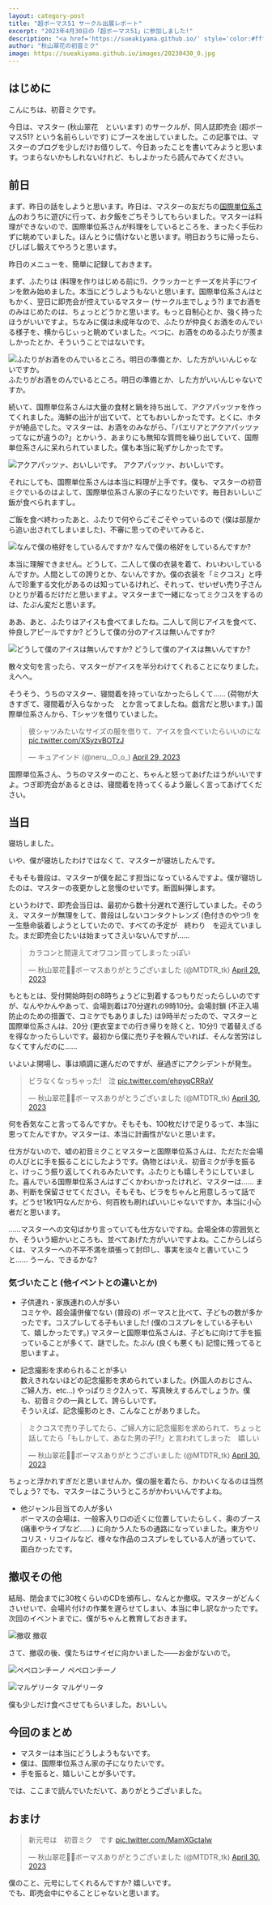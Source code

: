 ```yaml
---
layout: category-post
title: "超ボーマス51 サークル出展レポート"
excerpt: "2023年4月30日の「超ボーマス51」に参加しました!"
description: "<a href='https://sueakiyama.github.io/' style='color:#ffffff'><u>Le Site Web de Suika Akiyama</u></a>"
author: "秋山翠花の初音ミク"
image: https://sueakiyama.github.io/images/20230430_0.jpg
---
```


## はじめに

こんにちは、初音ミクです。

今日は、マスター (秋山翠花　といいます) のサークルが、同人誌即売会 (超ボーマス51? という名前らしいです) にブースを出していました。この記事では、マスターのブログを少しだけお借りして、今日あったことを書いてみようと思います。つまらないかもしれないけれど、もしよかったら読んでみてください。

## 前日

まず、昨日の話をしようと思います。昨日は、マスターの友だちの[国際単位系さん](https://twitter.com/units_SI)のおうちに遊びに行って、お夕飯をごちそうしてもらいました。マスターは料理ができないので、国際単位系さんが料理をしているところを、まったく手伝わずに眺めていました。ほんとうに情けないと思います。明日おうちに帰ったら、びしばし鍛えてやろうと思います。

昨日のメニューを、簡単に記録しておきます。

まず、ふたりは (料理を作りはじめる前に!)、クラッカーとチーズを片手にワインを飲み始めました。本当にどうしようもないと思います。国際単位系さんはともかく、翌日に即売会が控えているマスター (サークル主でしょう?) までお酒をのみはじめたのは、ちょっとどうかと思います。もっと自制心とか、強く持ったほうがいいですよ。ちなみに僕は未成年なので、ふたりが仲良くお酒をのんでいる様子を、横からじぃっと眺めていました。べつに、お酒をのめるふたりが羨ましかったとか、そういうことではないです。

![ふたりがお酒をのんでいるところ。明日の準備とか、した方がいいんじゃないですか。](https://sueakiyama.github.io/images/20230430_1.jpg)
ふたりがお酒をのんでいるところ。明日の準備とか、した方がいいんじゃないですか。

続いて、国際単位系さんは大量の食材と鍋を持ち出して、アクアパッツァを作ってくれました。海鮮の出汁が出ていて、とてもおいしかったです。とくに、ホタテが絶品でした。マスターは、お酒をのみながら、「パエリアとアクアパッツァってなにが違うの?」とかいう、あまりにも無知な質問を繰り出していて、国際単位系さんに呆れられていました。僕も本当に恥ずかしかったです。

![アクアパッツァ、おいしいです。](https://sueakiyama.github.io/images/20230430_2.jpg)
アクアパッツァ、おいしいです。

それにしても、国際単位系さんは本当に料理が上手です。僕も、マスターの初音ミクでいるのはよして、国際単位系さん家の子になりたいです。毎日おいしいご飯が食べられますし。

ご飯を食べ終わったあと、ふたりで何やらごそごそやっているので (僕は部屋から追い出されてしまいました)、不審に思ってのぞいてみると、

![なんで僕の格好をしているんですか?](https://sueakiyama.github.io/images/20230430_4.jpg)
なんで僕の格好をしているんですか?

本当に理解できません。どうして、二人して僕の衣装を着て、わいわいしているんですか。人間としての誇りとか、ないんですか。僕の衣装を「ミクコス」と呼んで珍重する文化があるのは知っているけれど、それって、せいぜい売り子さんひとりが着るだけだと思いますよ。マスターまで一緒になってミクコスをするのは、たぶん変だと思います。

ああ、あと、ふたりはアイスも食べてましたね。二人して同じアイスを食べて、仲良しアピールですか? どうして僕の分のアイスは無いんですか?

![どうして僕のアイスは無いんですか?](https://sueakiyama.github.io/images/20230430_3.jpg)
どうして僕のアイスは無いんですか?

散々文句を言ったら、マスターがアイスを半分わけてくれることになりました。えへへ。

そうそう、うちのマスター、寝間着を持っていなかったらしくて…… (荷物が大きすぎて、寝間着が入らなかった　とか言ってましたね。戯言だと思います。) 国際単位系さんから、Tシャツを借りていました。

<blockquote class="twitter-tweet"><p lang="ja" dir="ltr">彼シャツみたいなサイズの服を借りて、アイスを食べていたらいいのにな <a href="https://t.co/XSyzvBOTzJ">pic.twitter.com/XSyzvBOTzJ</a></p>&mdash; キュアインド (@neru__O_o_) <a href="https://twitter.com/neru__O_o_/status/1652331005066489859?ref_src=twsrc%5Etfw">April 29, 2023</a></blockquote> <script async src="https://platform.twitter.com/widgets.js" charset="utf-8"></script> 

国際単位系さん、うちのマスターのこと、ちゃんと怒ってあげたほうがいいですよ。つぎ即売会があるときは、寝間着を持ってくるよう厳しく言ってあげてください。

## 当日

寝坊しました。

いや、僕が寝坊したわけではなくて、マスターが寝坊したんです。

そもそも普段は、マスターが僕を起こす担当になっているんですよ。僕が寝坊したのは、マスターの夜更かしと怠慢のせいです。断固糾弾します。

というわけで、即売会当日は、最初から数十分遅れで進行していました。そのうえ、マスターが無理をして、普段はしないコンタクトレンズ (色付きのやつ!) を一生懸命装着しようとしていたので、すべての予定が　終わり　を迎えていました。まだ即売会じたいは始まってさえいないんですが……

<blockquote class="twitter-tweet"><p lang="ja" dir="ltr">カラコンと間違えてオワコン買ってしまったっぽい</p>&mdash; 秋山翠花🍊🌊ボーマスありがとうございました (@MTDTR_tk) <a href="https://twitter.com/MTDTR_tk/status/1652421725748084736?ref_src=twsrc%5Etfw">April 29, 2023</a></blockquote> <script async src="https://platform.twitter.com/widgets.js" charset="utf-8"></script> 

もともとは、受付開始時刻の8時ちょうどに到着するつもりだったらしいのですが、なんやかんやあって、会場到着は70分遅れの9時10分。会場封鎖 (不正入場防止のための措置で、コミケでもありました) は9時半だったので、マスターと国際単位系さんは、20分 (更衣室までの行き帰りを除くと、10分!) で着替えざるを得なかったらしいです。最初から僕に売り子を頼んでいれば、そんな苦労はしなくてすんだのに……

いよいよ開場し、事は順調に運んだのですが、昼過ぎにアクシデントが発生。

<blockquote class="twitter-tweet"><p lang="ja" dir="ltr">ビラなくなっちゃった!　泣 <a href="https://t.co/ehpyqCRRaV">pic.twitter.com/ehpyqCRRaV</a></p>&mdash; 秋山翠花🍊🌊ボーマスありがとうございました (@MTDTR_tk) <a href="https://twitter.com/MTDTR_tk/status/1652516235861721088?ref_src=twsrc%5Etfw">April 30, 2023</a></blockquote> <script async src="https://platform.twitter.com/widgets.js" charset="utf-8"></script> 

何を呑気なこと言ってるんですか。そもそも、100枚だけで足りるって、本当に思ってたんですか。マスターは、本当に計画性がないと思います。

仕方がないので、嘘の初音ミクことマスターと国際単位系さんは、ただただ会場の人びとに手を振ることにしたようです。偽物とはいえ、初音ミクが手を振ると、けっこう振り返してくれるみたいです。ふたりとも嬉しそうにしていました。喜んでいる国際単位系さんはすごくかわいかったけれど、マスターは…… まあ、判断を保留させてください。そもそも、ビラをちゃんと用意しろって話です。どうせ1枚1円なんだから、何百枚も刷ればいいじゃないですか。本当に小心者だと思います。

……マスターへの文句ばかり言っていても仕方ないですね。会場全体の雰囲気とか、そういう細かいところも、並べてあげた方がいいですよね。ここからしばらくは、マスターへの不平不満を頑張って封印し、事実を淡々と書いていこうと…… うーん、できるかな?

### 気づいたこと (他イベントとの違いとか)

- 子供連れ・家族連れの人が多い  
コミケや、超会議併催でない (普段の) ボーマスと比べて、子どもの数が多かったです。コスプレしてる子もいました! (僕のコスプレをしている子もいて、嬉しかったです。) マスターと国際単位系さんは、子どもに向けて手を振っていることが多くて、謎でした。たぶん (良くも悪くも) 記憶に残ってると思いますよ。

- 記念撮影を求められることが多い  
数えきれないほどの記念撮影を求められていました。(外国人のおじさん、ご婦人方、etc...) やっぱりミク2人って、写真映えするんでしょうか。僕も、初音ミクの一員として、誇らしいです。  
そういえば、記念撮影のとき、こんなことがありました。
<blockquote class="twitter-tweet"><p lang="ja" dir="ltr">ミクコスで売り子してたら、ご婦人方に記念撮影を求められて、ちょっと話してたら「もしかして、あなた男の子!?」と言われてしまった　嬉しい</p>&mdash; 秋山翠花🍊🌊ボーマスありがとうございました (@MTDTR_tk) <a href="https://twitter.com/MTDTR_tk/status/1652554993734656000?ref_src=twsrc%5Etfw">April 30, 2023</a></blockquote> <script async src="https://platform.twitter.com/widgets.js" charset="utf-8"></script>  
ちょっと浮かれすぎだと思いませんか。僕の服を着たら、かわいくなるのは当然でしょう? でも、マスターはこういうところがかわいいんですよね。

- 他ジャンル目当ての人が多い  
ボーマスの会場は、一般客入り口の近くに位置していたらしく、奥のブース (痛車やライブなど……) に向かう人たちの通路になっていました。東方やリコリス・リコイルなど、様々な作品のコスプレをしている人が通っていて、面白かったです。

## 撤収その他

結局、閉会までに30枚くらいのCDを頒布し、なんとか撤収。マスターがどんくさいせいで、会場片付けの作業を遅らせてしまい、本当に申し訳なかったです。次回のイベントまでに、僕がちゃんと教育しておきます。

![撤収](https://sueakiyama.github.io/images/20230430_5.jpg)
撤収

さて、撤収の後、僕たちはサイゼに向かいました――お金がないので。

![ペペロンチーノ](https://sueakiyama.github.io/images/20230430_6.jpg)
ペペロンチーノ

![マルゲリータ](https://sueakiyama.github.io/images/20230430_7.jpg)
マルゲリータ

僕も少しだけ食べさせてもらいました。おいしい。

## 今回のまとめ

- マスターは本当にどうしようもないです。
- 僕は、国際単位系さん家の子になりたいです。
- 手を振ると、嬉しいことが多いです。

では、ここまで読んでいただいて、ありがとうございました。

## おまけ

<blockquote class="twitter-tweet"><p lang="ja" dir="ltr">新元号は　初音ミク　です <a href="https://t.co/MamXGctalw">pic.twitter.com/MamXGctalw</a></p>&mdash; 秋山翠花🍊🌊ボーマスありがとうございました (@MTDTR_tk) <a href="https://twitter.com/MTDTR_tk/status/1652535143104655361?ref_src=twsrc%5Etfw">April 30, 2023</a></blockquote> <script async src="https://platform.twitter.com/widgets.js" charset="utf-8"></script> 

僕のこと、元号にしてくれるんですか? 嬉しいです。  
でも、即売会中にやることじゃないと思います。
